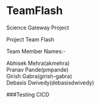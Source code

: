 # TeamFlash

Science Gateway Project

Project Team Flash

Team Member Names:-

Abhisek Mehra(akmehra)  
Pranav Pande(pmpande)  
Girish Gabra(girish-gabra)  
Debasis Dwivedy(debasisdwivedy)

###Testing CICD
